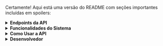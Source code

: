 Certamente! Aqui está uma versão do README com seções importantes incluídas em spoilers:

<details>
<summary><strong>Endpoints da API</strong></summary>

### Atividades
- **GET /atividades:** Obter todas as atividades.
- **POST /atividades:** Criar uma nova atividade.
- **GET /atividades/{id}:** Obter detalhes de uma atividade específica.
- **PUT /atividades/{id}:** Atualizar informações de uma atividade.
- **DELETE /atividades/{id}:** Excluir uma atividade.

### Edições
- **GET /edicoes:** Obter todas as edições.
- **POST /edicoes:** Criar uma nova edição.
- **GET /edicoes/{id}:** Obter detalhes de uma edição específica.
- **PUT /edicoes/{id}:** Atualizar informações de uma edição.
- **DELETE /edicoes/{id}:** Excluir uma edição.
- **POST /edicoes/organizador:** Definir um organizador para uma edição.

### Espaços
- **GET /espacos:** Obter todos os espaços disponíveis.
- **POST /espacos:** Criar um novo espaço.
- **GET /espacos/{id}:** Obter detalhes de um espaço específico.
- **PUT /espacos/{id}:** Atualizar informações de um espaço.
- **DELETE /espacos/{id}:** Excluir um espaço.

### Eventos
- **GET /eventos:** Obter todos os eventos.
- **POST /eventos:** Criar um novo evento.
- **GET /eventos/{id}:** Obter detalhes de um evento específico.
- **PUT /eventos/{id}:** Atualizar informações de um evento.
- **DELETE /eventos/{id}:** Excluir um evento.
- **GET /eventos/{path:[a-zA-Z0-9-]*[a-zA-Z][a-zA-Z0-9-]*}:** Obter detalhes de um evento pelo caminho.

### Usuários
- **GET /usuarios:** Obter todos os usuários.
- **POST /usuarios:** Criar um novo usuário.
- **GET /usuarios/{id}:** Obter detalhes de um usuário específico.
- **PUT /usuarios/{id}:** Atualizar informações de um usuário.
- **DELETE /usuarios/{id}:** Excluir um usuário.

</details>

<details>
<summary><strong>Funcionalidades do Sistema</strong></summary>

O sistema permite que o Administrador cadastre eventos e edições anuais, autorizando usuários como Organizadores. Os Organizadores podem fornecer informações sobre a edição, incluindo chamada de trabalhos, prazos, informações de inscrições e lista de membros da organização.

Os Organizadores também podem cadastrar atividades e espaços para compor a programação do evento. Os usuários podem visualizar essas informações de forma anônima no site do evento.

Os usuários registrados podem favoritar atividades, recebendo notificações diárias sobre as atividades marcadas. O sistema oferece páginas específicas para visualização da programação, chamada de trabalhos, inscrições e organização.

</details>

<details>
<summary><strong>Como Usar a API</strong></summary>

1. **Obter Todas as Atividades:**
   - Método: GET
   - Endpoint: `/atividades`

2. **Criar Nova Atividade:**
   - Método: POST
   - Endpoint: `/atividades`
   - Payload: JSON com informações da atividade.

3. **Obter Detalhes de uma Atividade Específica:**
   - Método: GET
   - Endpoint: `/atividades/{id}`

4. **Atualizar Informações de uma Atividade:**
   - Método: PUT
   - Endpoint: `/atividades/{id}`
   - Payload: JSON com informações atualizadas.

5. **Excluir uma Atividade:**
   - Método: DELETE
   - Endpoint: `/atividades/{id}`

6. **Obter Todas as Edições:**
   - Método: GET
   - Endpoint: `/edicoes`

7. **Criar Nova Edição:**
   - Método: POST
   - Endpoint: `/edicoes`
   - Payload: JSON com informações da edição.

8. **Obter Detalhes de uma Edição Específica:**
   - Método: GET
   - Endpoint: `/edicoes/{id}`

9. **Atualizar Informações de uma Edição:**
   - Método: PUT
   - Endpoint: `/

edicoes/{id}`
   - Payload: JSON com informações atualizadas.

10. **Excluir uma Edição:**
    - Método: DELETE
    - Endpoint: `/edicoes/{id}`

11. **Definir Organizador para uma Edição:**
    - Método: POST
    - Endpoint: `/edicoes/organizador`
    - Payload: JSON com ID da edição e do organizador.

12. **Obter Todos os Espaços:**
    - Método: GET
    - Endpoint: `/espacos`

13. **Criar Novo Espaço:**
    - Método: POST
    - Endpoint: `/espacos`
    - Payload: JSON com informações do espaço.

14. **Obter Detalhes de um Espaço Específico:**
    - Método: GET
    - Endpoint: `/espacos/{id}`

15. **Atualizar Informações de um Espaço:**
    - Método: PUT
    - Endpoint: `/espacos/{id}`
    - Payload: JSON com informações atualizadas.

16. **Excluir um Espaço:**
    - Método: DELETE
    - Endpoint: `/espacos/{id}`

17. **Obter Todos os Eventos:**
    - Método: GET
    - Endpoint: `/eventos`

18. **Criar Novo Evento:**
    - Método: POST
    - Endpoint: `/eventos`
    - Payload: JSON com informações do evento.

19. **Obter Detalhes de um Evento Específico:**
    - Método: GET
    - Endpoint: `/eventos/{id}`

20. **Atualizar Informações de um Evento:**
    - Método: PUT
    - Endpoint: `/eventos/{id}`
    - Payload: JSON com informações atualizadas.

21. **Excluir um Evento:**
    - Método: DELETE
    - Endpoint: `/eventos/{id}`

22. **Obter Detalhes de um Evento pelo Caminho:**
    - Método: GET
    - Endpoint: `/eventos/{path}`

23. **Obter Todos os Usuários:**
    - Método: GET
    - Endpoint: `/usuarios`

24. **Criar Novo Usuário:**
    - Método: POST
    - Endpoint: `/usuarios`
    - Payload: JSON com informações do usuário.

25. **Obter Detalhes de um Usuário Específico:**
    - Método: GET
    - Endpoint: `/usuarios/{id}`

26. **Atualizar Informações de um Usuário:**
    - Método: PUT
    - Endpoint: `/usuarios/{id}`
    - Payload: JSON com informações atualizadas.

27. **Excluir um Usuário:**
    - Método: DELETE
    - Endpoint: `/usuarios/{id}`

</details>

<details>
<summary><strong>Desenvolvedor</strong></summary>

- Nome: Gustavo da Silva Santos
- E-mail: gssantos@id.uff.br
- Linkedin: [[gs-santos](https://www.linkedin.com/in/gs-santos/)]

</details>
